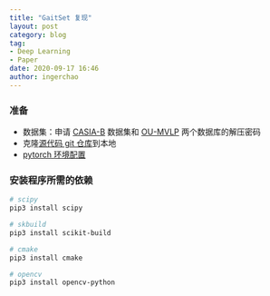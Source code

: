 ```yaml
---
title: "GaitSet 复现"
layout: post
category: blog
tag:
- Deep Learning
- Paper
date: 2020-09-17 16:46
author: ingerchao
---
```




### 准备

- 数据集：申请 [CASIA-B](http://www.cbsr.ia.ac.cn/english/Gait%20Databases.asp) 数据集和 [OU-MVLP](http://www.am.sanken.osaka-u.ac.jp/BiometricDB/GaitMVLP.html) 两个数据库的解压密码
- 克隆[源代码 git 仓库](https://github.com/AbnerHqC/GaitSet)到本地
- [pytorch 环境配置](./2020-09-17-linux-nvidia-cuda)

### 安装程序所需的依赖



```bash
# scipy
pip3 install scipy

# skbuild
pip3 install scikit-build

# cmake
pip3 install cmake

# opencv
pip3 install opencv-python
```





